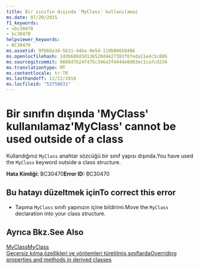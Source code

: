 ```yaml
---
title: Bir sınıfın dışında 'MyClass' kullanılamaz
ms.date: 07/20/2015
f1_keywords:
- vbc30470
- bc30470
helpviewer_keywords:
- BC30470
ms.assetid: 9f868a3d-5b11-44ba-9e5d-119b06650486
ms.openlocfilehash: 1ddb688d3d136520d4427303f6feda11e4c5c886
ms.sourcegitcommit: 0888d7b24f475c346a3f444de8d83ec1ca7cd234
ms.translationtype: MT
ms.contentlocale: tr-TR
ms.lasthandoff: 12/22/2018
ms.locfileid: "53758631"
---
```

# <a name="myclass-cannot-be-used-outside-of-a-class"></a><span data-ttu-id="b97cf-102">Bir sınıfın dışında 'MyClass' kullanılamaz</span><span class="sxs-lookup"><span data-stu-id="b97cf-102">'MyClass' cannot be used outside of a class</span></span>
<span data-ttu-id="b97cf-103">Kullandığınız `MyClass` anahtar sözcüğü bir sınıf yapısı dışında.</span><span class="sxs-lookup"><span data-stu-id="b97cf-103">You have used the `MyClass` keyword outside a class structure.</span></span>  
  
 <span data-ttu-id="b97cf-104">**Hata Kimliği:** BC30470</span><span class="sxs-lookup"><span data-stu-id="b97cf-104">**Error ID:** BC30470</span></span>  
  
## <a name="to-correct-this-error"></a><span data-ttu-id="b97cf-105">Bu hatayı düzeltmek için</span><span class="sxs-lookup"><span data-stu-id="b97cf-105">To correct this error</span></span>  
  
-   <span data-ttu-id="b97cf-106">Taşıma `MyClass` sınıfı yapınızın içine bildirimi.</span><span class="sxs-lookup"><span data-stu-id="b97cf-106">Move the `MyClass` declaration into your class structure.</span></span>  
  
## <a name="see-also"></a><span data-ttu-id="b97cf-107">Ayrıca Bkz.</span><span class="sxs-lookup"><span data-stu-id="b97cf-107">See Also</span></span>  
 [<span data-ttu-id="b97cf-108">MyClass</span><span class="sxs-lookup"><span data-stu-id="b97cf-108">MyClass</span></span>](~/docs/visual-basic/programming-guide/program-structure/me-my-mybase-and-myclass.md#myclass)  
 [<span data-ttu-id="b97cf-109">Geçersiz kılma özellikleri ve yöntemleri türetilmiş sınıflarda</span><span class="sxs-lookup"><span data-stu-id="b97cf-109">Overriding properties and methods in derived classes</span></span>](~/docs/visual-basic/programming-guide/language-features/objects-and-classes/inheritance-basics.md#overriding-properties-and-methods-in-derived-classes)
